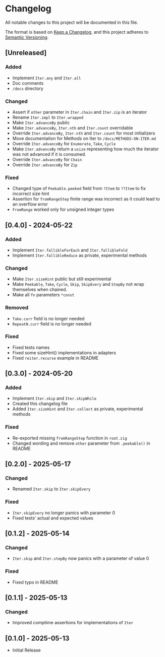 # Changelog

All notable changes to this project will be documented in this file.

The format is based on [Keep a Changelog](https://keepachangelog.com/en/1.1.0/),
and this project adheres to [Semantic Versioning](https://semver.org/spec/v2.0.0.html).

## [Unreleased]

### Added

- Implement `Iter.any` and `Iter.all`
- Doc comments 
- `/docs` directory

### Changed

- Assert if `other` parameter in `Iter.chain` and `Iter.zip` is an iterator
- Rename `Iter.impl` to `Iter.wrapped`
- Make `Iter.advanceBy` public
- Make `Iter.advanceBy`, `Iter.nth` and `Iter.count` overridable
- Override `Iter.advanceBy`, `Iter.nth` and `Iter.count` for most initializers
- Move documentation for Methods on Iter to `/docs/METHODS-ON-ITER.md`
- Override `Iter.advanceBy` for `Enumerate`, `Take`, `Cycle`
- Make `Iter.advanceBy` return a `usize` representing how much the iterator was not advanced if it is consumed.
- Override `Iter.advanceBy` for `Chain`
- Override `Iter.advanceBy` for `Zip`

### Fixed 

- Changed type of `Peekable.peeked` field from `?Item` to `??Item` to fix incorrect size hint
- Assertion for `fromRangeStep` finite range was incorrect as it could lead to an overflow error
- `FromRange` worked only for unsigned integer types

## [0.4.0] - 2024-05-22

### Added

- Implement `Iter.fallibleForEach` and `Iter.fallibleFold`
- Implement `Iter.fallibleReduce` as private, experimental methods

### Changed

- Make `Iter.sizeHint` public but still experimental
- Make `Peekable`, `Take`, `Cycle`, `Skip`, `SkipEvery` and `StepBy` not wrap themselves when chained.
- Make all `fn` parameters `*const`

### Removed

- `Take.curr` field is no longer needed
- `RepeatN.curr` field is no longer needed

### Fixed

- Fixed tests names
- Fixed some sizeHint() implementations in adapters
- Fixed `reiter.recurse` example in README 

## [0.3.0] - 2024-05-20

### Added

- Implement `Iter.skip` and `Iter.skipWhile`
- Created this changelog file
- Added `Iter.sizeHint` and `Iter.collect` as private, experimental methods

### Fixed

- Re-exported missing `fromRangeStep` function in `root.zig`
- Changed wording and remove `other` parameter from `.peekable()` in README

## [0.2.0] - 2025-05-17

### Changed

- Renamed `Iter.skip` to `Iter.skipEvery`

### Fixed

- `Iter.skipEvery` no longer panics with parameter 0
- Fixed tests' actual and expected values

## [0.1.2] - 2025-05-14

### Changed

- `Iter.skip` and `Iter.stepBy` now panics with a parameter of value 0

### Fixed

- Fixed typo in README 

## [0.1.1] - 2025-05-13

### Changed

- Improved comptime assertions for implementations of `Iter`

## [0.1.0] - 2025-05-13

- Initial Release